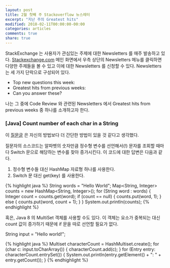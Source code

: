 ```yaml
---
layout: post
title: 2월 첫째 주 Stackoverflow 뉴스레터
excerpt: "지난 주의 Greatest hits"
modified: 2018-02-11T00:00:00-00:00
categories: articles
comments: true
share: true
---
```


StackExchange 는 사용자가 관심있는 주제에 대한 Newsletters 를 매주 발송하고 있다. [Stackexchange.com](https://stackexchange.com/) 메인 화면에서 우측 상단의 Newsletters 메뉴를 클릭하면 다양한 주제들을 볼 수 있고 이에 대한 Newsletters 를 신청할 수 있다. Newsletters 는 세 가지 단락으로 구성되어 있다.

- Top new questions this week:
- Greatest hits from previous weeks:
- Can you answer these?

나는 그 중에 Code Review 와 관련된 Newsletters 에서 Greatest hits from previous weeks 중 하나를 소개하고자 한다.

### [Java] Count number of each char in a String

이 [질문글](https://codereview.stackexchange.com/questions/44186/count-number-of-each-char-in-a-string) 은 자신의 방법보다 더 간단한 방법이 있을 것 같다고 생각했다.

질문자의 소스코드는 알파벳의 숫자만큼 정수형 변수를 선언해서(!) 문자를 조회할 때마다 Switch 문으로 해당하는 변수를 찾아 증가시킨다. 이 코드에 대한 답변은 다음과 같다.

1. 정수형 변수들 대신 HashMap 자료형 하나를 사용한다.
2. Switch 문 대신 get(key) 를 사용한다.

{% highlight java %}
  String words = "Hello World";
  Map<String, Integer> counts = new HashMap<String, Integer>();
  for (String word : words) {
    Integer count = counts.get(word);
    if (count == null) {
      counts.put(word, 1);
    } else {
      counts.put(word, count + 1);
    }
  }
  System.out.println(counts);
{% endhighlight %}

혹은, Java 8 의 MultiSet 객체를 사용할 수도 있다. 이 객체는 요소가 중복되는 대신 count 값이 증가하기 때문에 if 문을 따로 선언할 필요가 없다.

String input = "Hello world!";

{% highlight java %}
  Multiset<Character> characterCount = HashMultiset.create();
  for (char c: input.toCharArray()) {
      characterCount.add(c);
  }
  for (Entry<Character> entry: characterCount.entrySet()) {
      System.out.println(entry.getElement() + ": " + entry.getCount());
  }
{% endhighlight %}
